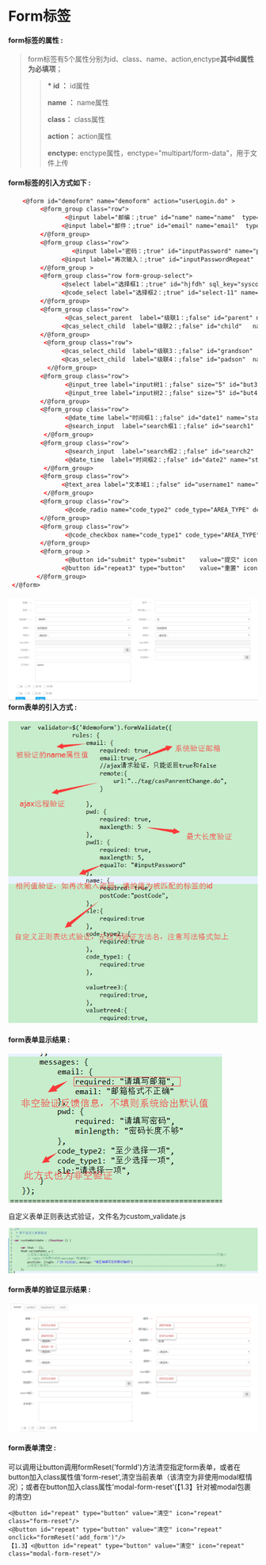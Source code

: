 # **Form标签**

#### **form标签的属性 :**

> form标签有5个属性分别为id、class、name、action,enctype**其中id属性为必填项**；
>
> > **\* id ：** id属性
> >
> > **name ：** name属性
> >
> > **class：** class属性
> >
> > **action：** action属性
> >
> > **enctype:** enctype属性，enctype="multipart/form-data"，用于文件上传

#### form标签的引入方式如下 :

```html
    <@form id="demoform" name="demoform" action="userLogin.do" >
         <@form_group class="row">
                <@input label="邮编：;true" id="name" name="name"  type="text" size="5"  />
               <@input label="邮件：;true" id="email" name="email"  type="email" size="5" />
         </@form_group>
         <@form_group class="row">
                  <@input label="密码：;true" id="inputPassword" name="pwd"  type="password" size="5" />
               <@input label="再次输入：;true" id="inputPasswordRepeat" name="pwd1"  type="password" size="5" />
         </@form_group >
         <@form_group class="row form-group-select">
               <@select label="选择框1：;true" id="hjfdh" sql_key="syscode1"  name="sle" show_field="CODE_NAME" value_field="CODE_VALUE"   size="5" select_more="true"/>
               <@code_select label="选择框2：;true" id="select-11" name="sle1" code_type="AREA_TYPE" default_val="2"  no_show="1"  size="5" choice_have="true" select_more="" />    
         </@form_group>
         <@form_group class="row">
                <@cas_select_parent  label="级联1：;false" id="parent" name="name1" sql_key="sysfunc1" show_field="TITLE" value_field="FUNC_ID"  size="5" child_info="child;sysfunc3;TITLE;FUNC_ID" default_val="01"/>
               <@cas_select_child  label="级联2：;false" id="child"   name="name1" size="5"  child_info="grandson;sysfunc5;TITLE;FUNC_ID" sql_key="sysfunc2" show_field="TITLE" value_field="FUNC_ID" default_val="0106" sql_condition="01"/>
         </@form_group>
          <@form_group class="row">
               <@cas_select_child  label="级联3：;false" id="grandson"  name="name1" size="5" child_info="padson;sysfunc6;TITLE;FUNC_ID"/>
               <@cas_select_child  label="级联4：;false" id="padson"  name="name1" size="5"/>
           </@form_group>
         <@form_group class="row">
                <@input_tree label="input树1：;false" size="5" id="but3" tree_id="tree3" name="valuetree3" sql_key="sysfunc7" checkbox_have="true"/>
                <@input_tree label="input树2：;false" size="5" id="but4" tree_id="tree4" name="valuetree4" sql_key="sysfunc7" checkbox_have="false"/>
         </@form_group>
         <@form_group class="row">
                <@date_time label="时间框1：;false" id="date1" name="start_time1" size="5"/>
                <@search_input  label="search框1：;false" id="search1" name="searchOrgName" sql_key="org_name1" show_item="item.org_id + ' _ ' + item.org_name" show_value="org_name" hidden_value="org_id" size="5"/>
          </@form_group>
         <@form_group class="row">
                <@search_input  label="search框2：;false" id="search2" name="searchOrgName" sql_key="org_name1" show_item="item.org_id + ' _ ' + item.org_name" show_value="org_name" hidden_value="org_id" size="5"/>
                <@date_time  label="时间框2：;false" id="date2" name="start_time2" size="5"/>
          </@form_group>
         <@form_group class="row">
               <@text_area label="文本域1：;false" id="username1" name="ntextame" value="name"  size="5" /> 
          </@form_group>
         <@form_group class="row">
                <@code_radio name="code_type2" code_type="AREA_TYPE" default_val="28" readonly="true"/>
         </@form_group>
         <@form_group class="row">
                <@code_checkbox name="code_type1" code_type="AREA_TYPE" default_val="09,28,58" readonly="true" />
         </@form_group>
         <@form_group >
                <@button id="submit" type="submit"    value="提交" icon="search"/>
               <@button id="repeat3" type="button"    value="重置" icon="repeat"/>
        </@form_group>
 </@form>
```

#### ![](/assets/form1.png)form表单的引入方式 :

![](/assets/validate1.png)

#### form表单显示结果 :

![](/assets/validate2.png)

自定义表单正则表达式验证，文件名为custom\_validate.js

![](/assets/validate3.png)

#### form表单的验证显示结果 :

![](/assets/validate5.png)

#### form表单清空 :

可以调用让button调用formReset\('formId'\)方法清空指定form表单，或者在button加入class属性值'form-reset',清空当前表单（该清空为非使用modal框情况）；或者在button加入class属性'modal-form-reset'(【1.3】针对被modal包裹的清空)
```
<@button id="repeat" type="button" value="清空" icon="repeat"  class="form-reset"/>
<@button id="repeat" type="button" value="清空" icon="repeat"  onclick="formReset('add_form')"/>
【1.3】<@button id="repeat" type="button" value="清空" icon="repeat"  class="modal-form-reset"/>

```



